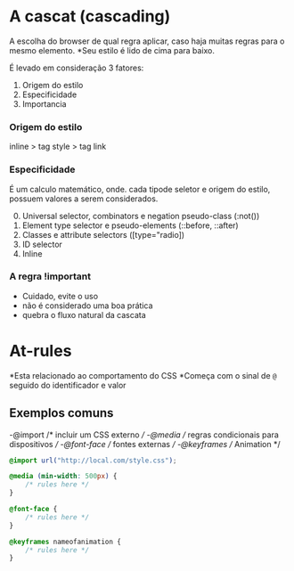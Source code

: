 # A cascat (cascading)

A escolha do browser de qual regra aplicar, caso haja muitas regras para o mesmo elemento.
*Seu estilo é lido de cima para baixo.

É levado em consideração 3 fatores:
1. Origem do estilo
2. Especificidade
3. Importancia

### Origem do estilo
inline > tag style > tag link

### Especificidade
É um calculo matemático, onde. cada tipode seletor e origem do estilo, possuem valores a serem considerados.

0. Universal selector, combinators e negation pseudo-class (:not())
1. Element type selector e pseudo-elements (::before, ::after)
10. Classes e attribute selectors ([type="radio])
100. ID selector
1000. Inline

### A regra !important

* Cuidado, evite o uso
* não é considerado uma boa prática
* quebra o fluxo natural da cascata 

# At-rules

*Esta relacionado ao comportamento do CSS 
*Começa com o sinal de `@` seguido do identificador e valor

## Exemplos comuns
-@import      /* incluir um CSS externo */
-@media       /* regras condicionais para dispositivos */
-@font-face   /* fontes externas */
-@keyframes   /* Animation */

```css
@import url("http://local.com/style.css");

@media (min-width: 500px) {
    /* rules here */
}

@font-face {
    /* rules here */
}

@keyframes nameofanimation {
    /* rules here */
}

```